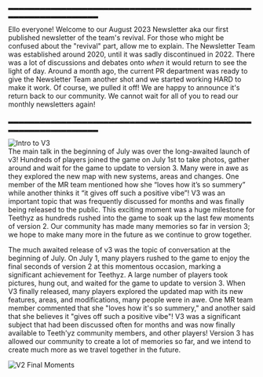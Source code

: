 ▂▂▂▂▂▂▂▂▂▂▂▂▂▂▂▂▂▂▂▂▂▂▂▂▂▂▂▂▂▂▂▂▂▂▂▂▂▂▂▂▂▂▂▂▂▂▂▂▂▂▂▂▂▂▂▂▂▂▂▂▂▂▂
	
Ello everyone! Welcome to our August 2023 Newsletter aka our first published newsletter of the team's revival. For those who might be confused about the "revival" part, allow me to explain. The Newsletter Team was established around 2020, until it was sadly discontinued in 2022. There was a lot of discussions and debates onto *when* it would return to see the light of day. Around a month ago, the current PR department was ready to give the Newsletter Team another shot and we started working HARD to make it work. Of course, we pulled it off! We are happy to announce it's return back to our community. We cannot wait for all of you to read our monthly newsletters again! 

▂▂▂▂▂▂▂▂▂▂▂▂▂▂▂▂▂▂▂▂▂▂▂▂▂▂▂▂▂▂▂▂▂▂▂▂▂▂▂▂▂▂▂▂▂▂▂▂▂▂▂▂▂▂▂▂▂▂▂▂▂▂▂                                                                          

![Intro to V3](https://cdn.discordapp.com/attachments/1094801817881280592/1141334225098911834/intro_to_v3.png)                                                                    
The main talk in the beginning of July was over the long-awaited launch of v3! Hundreds of players joined the game on July 1st to take photos, gather around and wait for the game to update to version 3. Many were in awe as they explored the new map with new systems, areas and changes. One member of the MR team mentioned how she “loves how it’s so summery” while another thinks it “it gives off such a positive vibe”! V3 was an important topic that was frequently discussed for months and was finally being released to the public. This exciting moment was a huge milestone for Teethyz as hundreds rushed into the game to soak up the last few moments of version 2. Our community has made many memories so far in version 3; we hope to make many more in the future as we continue to grow together.

The much awaited release of v3 was the topic of conversation at the beginning of July. On July 1, many players rushed to the game to enjoy the final seconds of version 2 at this momentous occasion, marking a significant achievement for Teethyz. A large number of players took pictures, hung out, and waited for the game to update to version 3. When V3 finally released, many players explored the updated map with its new features, areas, and modifications, many people were in awe.  One MR team member commented that she "loves how it's so summery," and another said that she believes it "gives off such a positive vibe"! V3 was a significant subject that had been discussed often for months and was now finally available to Teeth'yz community members, and other players!
Version 3 has allowed our community to create a lot of memories so far, and we intend to create much more as we travel together in the future. 

![V2 Final Moments](https://cdn.discordapp.com/attachments/820596005497864193/1124714364881096764/image.png)        
